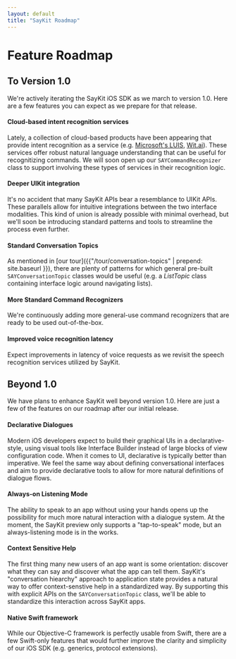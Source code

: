 ```yaml
---
layout: default
title: "SayKit Roadmap"
---
```


# Feature Roadmap

## To Version 1.0

We're actively iterating the SayKit iOS SDK as we march to version 1.0. Here are a few features you can expect as we prepare for that release.

#### Cloud-based intent recognition services

Lately, a collection of cloud-based products have been appearing that provide intent recognition as a service (e.g. [Microsoft's LUIS](https://www.luis.ai), [Wit.ai](https://wit.ai)). These services offer robust natural language understanding that can be useful for recognitizing commands. We will soon open up our `SAYCommandRecognizer` class to support involving these types of services in their recognition logic.

#### Deeper UIKit integration

It's no accident that many SayKit APIs bear a resemblance to UIKit APIs. These parallels allow for intuitive integrations between the two interface modalities. This kind of union is already possible with minimal overhead, but we'll soon be introducing standard patterns and tools to streamline the process even further.

#### Standard Conversation Topics

As mentioned in [our tour]({{"/tour/conversation-topics" | prepend: site.baseurl }}), there are plenty of patterns for which general pre-built `SAYConversationTopic` classes would be useful (e.g. a *ListTopic* class containing interface logic around navigating lists).

#### More Standard Command Recognizers

We're continuously adding more general-use command recognizers that are ready to be used out-of-the-box.

#### Improved voice recognition latency

Expect improvements in latency of voice requests as we revisit the speech recognition services utilized by SayKit.

## Beyond 1.0

We have plans to enhance SayKit well beyond version 1.0. Here are just a few of the features on our roadmap after our initial release.

#### Declarative Dialogues

Modern iOS developers expect to build their graphical UIs in a declarative-style, using visual tools like Interface Builder instead of large blocks of view configuration code. When it comes to UI, declarative is typically better than imperative. We feel the same way about defining conversational interfaces and aim to provide declarative tools to allow for more natural definitions of dialogue flows.

#### Always-on Listening Mode

The ability to speak to an app without using your hands opens up the possibility for much more natural interaction with a dialogue system. At the moment, the SayKit preview only supports a "tap-to-speak" mode, but an always-listening mode is in the works.

#### Context Sensitive Help

The first thing many new users of an app want is some orientation: discover what they can say and discover what the app can tell them. SayKit's "conversation hiearchy" approach to application state provides a natural way to offer context-senstive help in a standardized way. By supporting this with explicit APIs on the `SAYConversationTopic` class, we'll be able to standardize this interaction across SayKit apps.

#### Native Swift framework

While our Objective-C framework is perfectly usable from Swift, there are a few Swift-only features that would further improve the clarity and simplicity of our iOS SDK (e.g. generics, protocol extensions).

